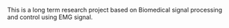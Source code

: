 This is a long term research project based on Biomedical signal processing and control using EMG signal. 
